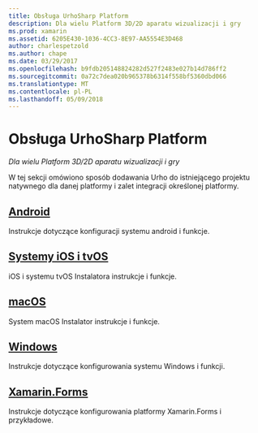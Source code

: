 ```yaml
---
title: Obsługa UrhoSharp Platform
description: Dla wielu Platform 3D/2D aparatu wizualizacji i gry
ms.prod: xamarin
ms.assetid: 6205E430-1036-4CC3-8E97-AA5554E3D468
author: charlespetzold
ms.author: chape
ms.date: 03/29/2017
ms.openlocfilehash: b9fdb205148824282d527f2483e027b14d786ff2
ms.sourcegitcommit: 0a72c7dea020b965378b6314f558bf5360dbd066
ms.translationtype: MT
ms.contentlocale: pl-PL
ms.lasthandoff: 05/09/2018
---
```

# <a name="urhosharp-platform-support"></a>Obsługa UrhoSharp Platform

_Dla wielu Platform 3D/2D aparatu wizualizacji i gry_

W tej sekcji omówiono sposób dodawania Urho do istniejącego projektu natywnego dla danej platformy i zalet integracji określonej platformy.

## <a name="androidgraphics-gamesurhosharpplatformandroidmd"></a>[Android](~/graphics-games/urhosharp/platform/android.md)

Instrukcje dotyczące konfiguracji systemu android i funkcje.

## <a name="ios-and-tvosgraphics-gamesurhosharpplatformiosmd"></a>[Systemy iOS i tvOS](~/graphics-games/urhosharp/platform/ios.md)

iOS i systemu tvOS Instalatora instrukcje i funkcje.

## <a name="macosgraphics-gamesurhosharpplatformmacmd"></a>[macOS](~/graphics-games/urhosharp/platform/mac.md)

System macOS Instalator instrukcje i funkcje.

## <a name="windowsgraphics-gamesurhosharpplatformwindowsmd"></a>[Windows](~/graphics-games/urhosharp/platform/windows.md)

Instrukcje dotyczące konfigurowania systemu Windows i funkcji.

## <a name="xamarinformsgraphics-gamesurhosharpplatformxamarin-formsmd"></a>[Xamarin.Forms](~/graphics-games/urhosharp/platform/xamarin-forms.md)

Instrukcje dotyczące konfigurowania platformy Xamarin.Forms i przykładowe.

